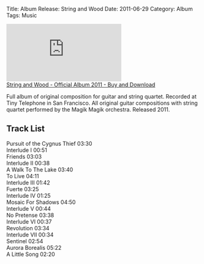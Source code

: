 Title: Album Release: String and Wood
Date: 2011-06-29
Category: Album
Tags: Music
<iframe max-width="100%" src="https://www.youtube.com/embed/QaOrVgHCSpI" title="YouTube video player" frameborder="0" allow="accelerometer; autoplay; clipboard-write; encrypted-media; gyroscope; picture-in-picture" allowfullscreen></iframe>
<br>
<a href="https://gumroad.com/l/eYOnN">String and Wood - Official Album 2011 - Buy and Download</a>

Full album of original composition for guitar and string quartet.  Recorded at Tiny Telephone in San Francisco.  All original guitar compositions with string quartet performed by the Magik Magik orchestra. Released 2011.

## Track List

Pursuit of the Cygnus Thief 03:30  
Interlude I 00:51  
Friends 03:03  
Interlude II 00:38  
A Walk To The Lake 03:40  
To Live 04:11  
Interlude III 01:42  
Fuerte 03:25  
Interlude IV 01:25  
Mosaic For Shadows 04:50  
Interlude V 00:44  
No Pretense 03:38  
Interlude VI 00:37  
Revolution 03:34  
Interlude VII 00:34  
Sentinel 02:54  
Aurora Borealis 05:22  
A Little Song 02:20  

